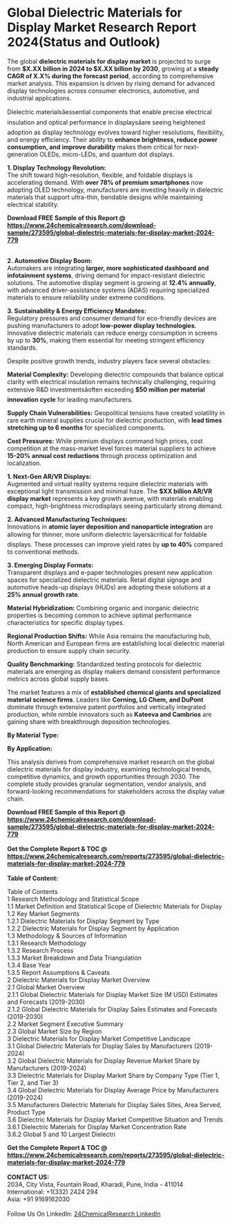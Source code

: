 <h1>Global Dielectric Materials for Display Market Research Report 2024(Status and Outlook)</h1><p>The global <strong>dielectric materials for display market</strong> is projected to surge from <strong>$X.XX billion in 2024 to $X.XX billion by 2030</strong>, growing at a <strong>steady CAGR of X.X% during the forecast period</strong>, according to comprehensive market analysis. This expansion is driven by rising demand for advanced display technologies across consumer electronics, automotive, and industrial applications.</p><p>Dielectric materialsâessential components that enable precise electrical insulation and optical performance in displaysâare seeing heightened adoption as display technology evolves toward higher resolutions, flexibility, and energy efficiency. Their ability to <strong>enhance brightness, reduce power consumption, and improve durability</strong> makes them critical for next-generation OLEDs, micro-LEDs, and quantum dot displays.</p><p><strong>1. Display Technology Revolution:</strong><br>
The shift toward high-resolution, flexible, and foldable displays is accelerating demand. With <strong>over 78% of premium smartphones</strong> now adopting OLED technology, manufacturers are investing heavily in dielectric materials that support ultra-thin, bendable designs while maintaining electrical stability.</p><div><b>Download FREE Sample of this Report @ 
            <a href="https://www.24chemicalresearch.com/download-sample/273595/global-dielectric-materials-for-display-market-2024-779">
            https://www.24chemicalresearch.com/download-sample/273595/global-dielectric-materials-for-display-market-2024-779</a></b></div><br><p><strong>2. Automotive Display Boom:</strong><br>
Automakers are integrating <strong>larger, more sophisticated dashboard and infotainment systems</strong>, driving demand for impact-resistant dielectric solutions. The automotive display segment is growing at <strong>12.4% annually</strong>, with advanced driver-assistance systems (ADAS) requiring specialized materials to ensure reliability under extreme conditions.</p><p><strong>3. Sustainability &amp; Energy Efficiency Mandates:</strong><br>
Regulatory pressures and consumer demand for eco-friendly devices are pushing manufacturers to adopt <strong>low-power display technologies</strong>. Innovative dielectric materials can reduce energy consumption in screens by up to <strong>30%</strong>, making them essential for meeting stringent efficiency standards.</p><p>Despite positive growth trends, industry players face several obstacles:</p><p><strong>Material Complexity:</strong> Developing dielectric compounds that balance optical clarity with electrical insulation remains technically challenging, requiring extensive R&amp;D investmentsâoften exceeding <strong>$50 million per material innovation cycle</strong> for leading manufacturers.</p><p><strong>Supply Chain Vulnerabilities:</strong> Geopolitical tensions have created volatility in rare earth mineral supplies crucial for dielectric production, with <strong>lead times stretching up to 6 months</strong> for specialized components.</p><p><strong>Cost Pressures:</strong> While premium displays command high prices, cost competition at the mass-market level forces material suppliers to achieve <strong>15-20% annual cost reductions</strong> through process optimization and localization.</p><p><strong>1. Next-Gen AR/VR Displays:</strong><br>
Augmented and virtual reality systems require dielectric materials with exceptional light transmission and minimal haze. The <strong>$XX billion AR/VR display market</strong> represents a key growth avenue, with materials enabling compact, high-brightness microdisplays seeing particularly strong demand.</p><p><strong>2. Advanced Manufacturing Techniques:</strong><br>
Innovations in <strong>atomic layer deposition and nanoparticle integration</strong> are allowing for thinner, more uniform dielectric layersâcritical for foldable displays. These processes can improve yield rates by <strong>up to 40%</strong> compared to conventional methods.</p><p><strong>3. Emerging Display Formats:</strong><br>
Transparent displays and e-paper technologies present new application spaces for specialized dielectric materials. Retail digital signage and automotive heads-up displays (HUDs) are adopting these solutions at a <strong>25% annual growth rate</strong>.</p><p><strong>Material Hybridization:</strong> Combining organic and inorganic dielectric properties is becoming common to achieve optimal performance characteristics for specific display types.</p><p><strong>Regional Production Shifts:</strong> While Asia remains the manufacturing hub, North American and European firms are establishing local dielectric material production to ensure supply chain security.</p><p><strong>Quality Benchmarking:</strong> Standardized testing protocols for dielectric materials are emerging as display makers demand consistent performance metrics across global supply bases.</p><p>The market features a mix of <strong>established chemical giants and specialized material science firms</strong>. Leaders like <strong>Corning, LG Chem, and DuPont</strong> dominate through extensive patent portfolios and vertically integrated production, while nimble innovators such as <strong>Kateeva and Cambrios</strong> are gaining share with breakthrough deposition technologies.</p><p><strong>By Material Type:</strong></p><p><strong>By Application:</strong></p><p>This analysis derives from comprehensive market research on the global dielectric materials for display industry, examining technological trends, competitive dynamics, and growth opportunities through 2030. The complete study provides granular segmentation, vendor analysis, and forward-looking recommendations for stakeholders across the display value chain.</p><div><b>Download FREE Sample of this Report @ 
            <a href="https://www.24chemicalresearch.com/download-sample/273595/global-dielectric-materials-for-display-market-2024-779">
            https://www.24chemicalresearch.com/download-sample/273595/global-dielectric-materials-for-display-market-2024-779</a></b></div><br><div><b>Get the Complete Report & TOC @ 
            <a href="https://www.24chemicalresearch.com/reports/273595/global-dielectric-materials-for-display-market-2024-779">
            https://www.24chemicalresearch.com/reports/273595/global-dielectric-materials-for-display-market-2024-779</a></b></div><br>
            <b>Table of Content:</b><p>Table of Contents<br />
1 Research Methodology and Statistical Scope<br />
1.1 Market Definition and Statistical Scope of Dielectric Materials for Display<br />
1.2 Key Market Segments<br />
1.2.1 Dielectric Materials for Display Segment by Type<br />
1.2.2 Dielectric Materials for Display Segment by Application<br />
1.3 Methodology & Sources of Information<br />
1.3.1 Research Methodology<br />
1.3.2 Research Process<br />
1.3.3 Market Breakdown and Data Triangulation<br />
1.3.4 Base Year<br />
1.3.5 Report Assumptions & Caveats<br />
2 Dielectric Materials for Display Market Overview<br />
2.1 Global Market Overview<br />
2.1.1 Global Dielectric Materials for Display Market Size (M USD) Estimates and Forecasts (2019-2030)<br />
2.1.2 Global Dielectric Materials for Display Sales Estimates and Forecasts (2019-2030)<br />
2.2 Market Segment Executive Summary<br />
2.3 Global Market Size by Region<br />
3 Dielectric Materials for Display Market Competitive Landscape<br />
3.1 Global Dielectric Materials for Display Sales by Manufacturers (2019-2024)<br />
3.2 Global Dielectric Materials for Display Revenue Market Share by Manufacturers (2019-2024)<br />
3.3 Dielectric Materials for Display Market Share by Company Type (Tier 1, Tier 2, and Tier 3)<br />
3.4 Global Dielectric Materials for Display Average Price by Manufacturers (2019-2024)<br />
3.5 Manufacturers Dielectric Materials for Display Sales Sites, Area Served, Product Type<br />
3.6 Dielectric Materials for Display Market Competitive Situation and Trends<br />
3.6.1 Dielectric Materials for Display Market Concentration Rate<br />
3.6.2 Global 5 and 10 Largest Dielectri</p><div><b>Get the Complete Report & TOC @ 
            <a href="https://www.24chemicalresearch.com/reports/273595/global-dielectric-materials-for-display-market-2024-779">
            https://www.24chemicalresearch.com/reports/273595/global-dielectric-materials-for-display-market-2024-779</a></b></div><br><b>CONTACT US:</b><br>
            203A, City Vista, Fountain Road, Kharadi, Pune, India - 411014<br>
            International: +1(332) 2424 294<br>
            Asia: +91 9169162030 <br><br>
            Follow Us On LinkedIn: <a href="https://www.linkedin.com/company/24chemicalresearch/">24ChemicalResearch LinkedIn</a>